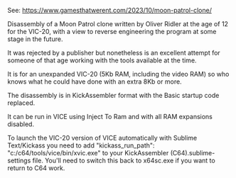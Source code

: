 See: https://www.gamesthatwerent.com/2023/10/moon-patrol-clone/

Disassembly of a Moon Patrol clone written by Oliver Ridler at the age of 12 for the VIC-20, with a view to reverse engineering the program at some stage in the future.

It was rejected by a publisher but nonetheless is an excellent attempt for someone of that age working with the tools available at the time. 

It is for an unexpanded VIC-20 (5Kb RAM, including the video RAM) so who knows what he could have done with an extra 8Kb or more. 

The disassembly is in KickAssembler format with the Basic startup code replaced. 

It can be run in VICE using Inject To Ram and with all RAM expansions disabled. 

To launch the VIC-20 version of VICE automatically with Sublime Text/Kickass you need to add "kickass_run_path": "c:/c64/tools/vice/bin/xvic.exe" to your KickAssembler (C64).sublime-settings file. You'll need to switch this back to x64sc.exe if you want to return to C64 work.






